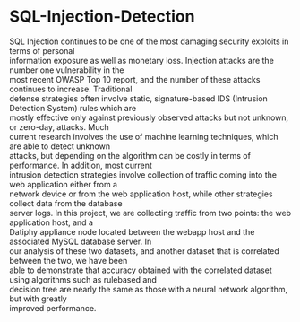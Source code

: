 # SQL-Injection-Detection
<p>SQL Injection continues to be one of the most damaging security exploits in terms of personal<br>
information exposure as well as monetary loss. Injection attacks are the number one vulnerability in the<br>
most recent OWASP Top 10 report, and the number of these attacks continues to increase. Traditional<br>
defense strategies often involve static, signature-based IDS (Intrusion Detection System) rules which are<br>
mostly effective only against previously observed attacks but not unknown, or zero-day, attacks. Much<br>
current research involves the use of machine learning techniques, which are able to detect unknown<br>
attacks, but depending on the algorithm can be costly in terms of performance. In addition, most current<br>
intrusion detection strategies involve collection of traffic coming into the web application either from a<br>
network device or from the web application host, while other strategies collect data from the database<br>
server logs. In this project, we are collecting traffic from two points: the web application host, and a<br>
Datiphy appliance node located between the webapp host and the associated MySQL database server. In<br>
our analysis of these two datasets, and another dataset that is correlated between the two, we have been<br>
able to demonstrate that accuracy obtained with the correlated dataset using algorithms such as rulebased and <br>
decision tree are nearly the same as those with a neural network algorithm, but with greatly<br>
improved performance.</p>
